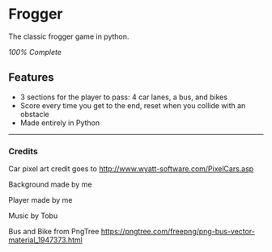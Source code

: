 # Frogger
The classic frogger game in python.

_100% Complete_


## Features

- 3 sections for the player to pass: 4 car lanes, a bus, and bikes
- Score every time you get to the end, reset when you collide with an obstacle
- Made entirely in Python

----------------------

### Credits

Car pixel art credit goes to http://www.wyatt-software.com/PixelCars.asp

Background made by me

Player made by me

Music by Tobu

Bus and Bike from PngTree https://pngtree.com/freepng/png-bus-vector-material_1947373.html
